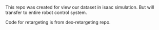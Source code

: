 This repo was created for view our dataset in isaac simulation. But will transfer to entire robot control system.

Code for retargeting is from dex-retargeting repo.
